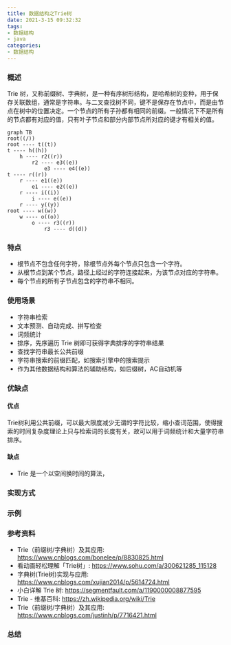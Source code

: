 ```yaml
---
title: 数据结构之Trie树
date: 2021-3-15 09:32:32
tags:
- 数据结构
- java
categories:
- 数据结构
---
```


### 概述

Trie 树，又称前缀树、字典树，是一种有序树形结构，是哈希树的变种，用于保存关联数组，通常是字符串。与二叉查找树不同，键不是保存在节点中，而是由节点在树中的位置决定。一个节点的所有子孙都有相同的前缀。一般情况下不是所有的节点都有对应的值，只有叶子节点和部分内部节点所对应的键才有相关的值。

```mermaid
graph TB
root((/))
root ---- t((t))
t ---- h((h))
	h ---- r2((r))
		r2 ---- e3((e))
			e3 ---- e4((e))
t ---- r((r))
    r ---- e1((e))
    	e1 ---- e2((e))
    r ---- i((i))
    	i ---- e((e))
    r ---- y((y))
root ---- w((w))
	w ---- o((o))
		o ---- r3((r))
			r3 ---- d((d))

```



<!-- more -->

### 特点

- 根节点不包含任何字符，除根节点外每个节点只包含一个字符。
- 从根节点到某个节点，路径上经过的字符连接起来，为该节点对应的字符串。
- 每个节点的所有子节点包含的字符串不相同。



### 使用场景

- 字符串检索
- 文本预测、自动完成、拼写检查
- 词频统计
- 排序，先序遍历 Trie 树即可获得字典排序的字符串结果
- 查找字符串最长公共前缀
- 字符串搜索的前缀匹配，如搜索引擎中的搜索提示
- 作为其他数据结构和算法的辅助结构，如后缀树，AC自动机等



### 优缺点

#### 优点

Trie树利用公共前缀，可以最大限度减少无谓的字符比较，缩小查词范围，使得搜索的时间复杂度理论上只与检索词的长度有关，故可以用于词频统计和大量字符串排序。



#### 缺点

- Trie 是一个以空间换时间的算法，



### 实现方式



### 示例



### 参考资料

- Trie（前缀树/字典树）及其应用: <https://www.cnblogs.com/bonelee/p/8830825.html> 
- 看动画轻松理解「Trie树」: <https://www.sohu.com/a/300621285_115128> 
- 字典树(Trie树)实现与应用: <https://www.cnblogs.com/xujian2014/p/5614724.html> 
- 小白详解 Trie 树: <https://segmentfault.com/a/1190000008877595> 
- Trie - 维基百科: <https://zh.wikipedia.org/wiki/Trie> 
- Trie（前缀树/字典树）及其应用: <https://www.cnblogs.com/justinh/p/7716421.html> 



### 总结